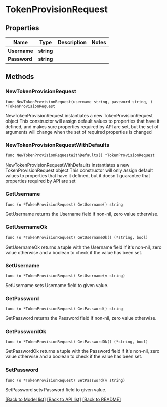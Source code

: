 # TokenProvisionRequest

## Properties

Name | Type | Description | Notes
------------ | ------------- | ------------- | -------------
**Username** | **string** |  | 
**Password** | **string** |  | 

## Methods

### NewTokenProvisionRequest

`func NewTokenProvisionRequest(username string, password string, ) *TokenProvisionRequest`

NewTokenProvisionRequest instantiates a new TokenProvisionRequest object
This constructor will assign default values to properties that have it defined,
and makes sure properties required by API are set, but the set of arguments
will change when the set of required properties is changed

### NewTokenProvisionRequestWithDefaults

`func NewTokenProvisionRequestWithDefaults() *TokenProvisionRequest`

NewTokenProvisionRequestWithDefaults instantiates a new TokenProvisionRequest object
This constructor will only assign default values to properties that have it defined,
but it doesn't guarantee that properties required by API are set

### GetUsername

`func (o *TokenProvisionRequest) GetUsername() string`

GetUsername returns the Username field if non-nil, zero value otherwise.

### GetUsernameOk

`func (o *TokenProvisionRequest) GetUsernameOk() (*string, bool)`

GetUsernameOk returns a tuple with the Username field if it's non-nil, zero value otherwise
and a boolean to check if the value has been set.

### SetUsername

`func (o *TokenProvisionRequest) SetUsername(v string)`

SetUsername sets Username field to given value.


### GetPassword

`func (o *TokenProvisionRequest) GetPassword() string`

GetPassword returns the Password field if non-nil, zero value otherwise.

### GetPasswordOk

`func (o *TokenProvisionRequest) GetPasswordOk() (*string, bool)`

GetPasswordOk returns a tuple with the Password field if it's non-nil, zero value otherwise
and a boolean to check if the value has been set.

### SetPassword

`func (o *TokenProvisionRequest) SetPassword(v string)`

SetPassword sets Password field to given value.



[[Back to Model list]](../README.md#documentation-for-models) [[Back to API list]](../README.md#documentation-for-api-endpoints) [[Back to README]](../README.md)


